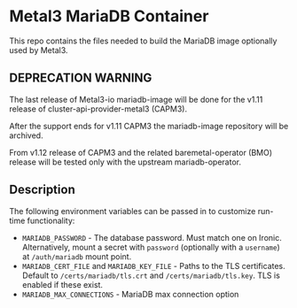 # Metal3 MariaDB Container

This repo contains the files needed to build the MariaDB image optionally used
by Metal3.

## DEPRECATION WARNING

The last release of Metal3-io mariadb-image will be done for the
v1.11 release of cluster-api-provider-metal3 (CAPM3).

After the support ends for v1.11 CAPM3 the mariadb-image repository will be
archived.

From v1.12 release of CAPM3 and the related baremetal-operator (BMO) release
will be tested only with the upstream mariadb-operator.

## Description

The following environment variables can be passed in to customize run-time
functionality:

- `MARIADB_PASSWORD` - The database password. Must match one on Ironic.
   Alternatively, mount a secret with `password` (optionally with a `username`)
   at `/auth/mariadb` mount point.
- `MARIADB_CERT_FILE` and `MARIADB_KEY_FILE` - Paths to the TLS certificates.
   Default to `/certs/mariadb/tls.crt` and `/certs/mariadb/tls.key`.
   TLS is enabled if these exist.
- `MARIADB_MAX_CONNECTIONS` - MariaDB max connection option

